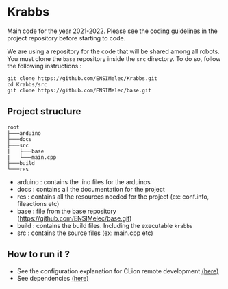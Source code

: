 # Krabbs

Main code for the year 2021-2022.
Please see the coding guidelines in the project repository before starting to code.

We are using a repository for the code that will be shared among all robots. You must clone the `base` repository inside the `src` directory.
To do so, follow the following instructions :
```
git clone https://github.com/ENSIMelec/Krabbs.git
cd Krabbs/src
git clone https://github.com/ENSIMelec/base.git
```

## Project structure
```
root
├───arduino
├───docs
├───src
|   ├───base
|   └───main.cpp
├───build
└───res
```

- arduino : contains the .ino files for the arduinos
- docs : contains all the documentation for the project
- res : contains all the resources needed for the project (ex: conf.info, fileactions etc)
- base : file from the base repository (https://github.com/ENSIMelec/base.git)
- build : contains the build files. Including the executable `krabbs`
- src : contains the source files (ex: main.cpp etc)

## How to run it ?

- See the configuration explanation for CLion remote development [(here)](https://github.com/ENSIMelec/Krabbs/blob/main/docs/tutorials/Clion%20Remote%20Setup/CLion%20Remote%20Setup.md)
- See dependencies [(here)](https://github.com/ENSIMelec/Krabbs/blob/main/docs/Dependencies.md)
